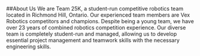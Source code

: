 ##About Us
We are Team 25K, a student-run competitive robotics team located in Richmond Hill, Ontario. Our experienced team members are Vex Robotics competitors and champions. Despite being a young team, we have over 23 years of combined robotics competition experience. Our diverse team is completely student-run and managed, allowing us to develop essential project management and teamwork skills with the necessary engineering skills.
